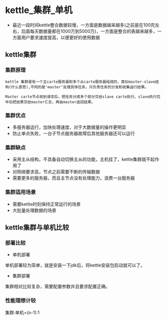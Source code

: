 ﻿# kettle\_集群\_单机

- 最近一段时间kettle整合数据较慢，一方面是数据越来越多(之前是在100完左右，后面每天数据量都在1000万到5000万)，一方面是整合的表越来越多，一方面用户要求速度提高，以便更好的使用数据


## kettle集群

### 集群原理

	kettle 集群是有一个主carte服务器和多个从carte服务器组成的，类似master-slave结构(什么意思),不同的是'master‘处理具体任务，只负责任务的分发和收集运行结果。
	
	Master carte节点收到请求后，把任务分成多个部分交给slave carte执行，slave执行完毕后把结果交给master汇总，再由master返回结果。

### 集群优点

- 多服务器运行，加快处理速度，对于大数据量的操作更明显
- 防止单点失败，一台子节点服务器故障后其他服务器还可以运行

### 集群缺点

- 采用主从结构，不具备自动切换主从的功能，主机挂了，kettle集群就不起作用了
- 对网络要求高，节点之前需要不断的传输数据
- 需要更多的服务器，而且主节点没有处理能力，浪费一台服务器

### 集群适用场景

- 需要kettle时刻保持正常运行的场景
- 大批量处理数据的场景




## kettle集群与单机比较

### 部署比较

- 单机部署

单机部署较为简单，就是安装一下jdk后，将kettle安装包启动就可以了。


- 集群部署

集群相对比较复杂，需要配置参数并且要求配置正确。

### 性能理想计较

集群:单机=(n-1):1


